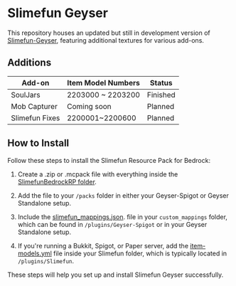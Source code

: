 # Slimefun Geyser

This repository houses an updated but still in development version of [Slimefun-Geyser](https://github.com/SofiaRedmond/Slimefun-Geyser), featuring additional textures for various add-ons. 

## Additions
| Add-on           | Item Model Numbers     | Status       |
| ---------------- | ---------------------- | ------------ |
| SoulJars       | 2203000 ~ 2203200  | Finished  |
| Mob Capturer        | Coming soon   | Planned    |
| Slimefun Fixes    | 2200001~2200600   | Planned      |
 
## How to Install

Follow these steps to install the Slimefun Resource Pack for Bedrock:

1. Create a .zip or .mcpack file with everything inside the [SlimefunBedrockRP folder](https://github.com/Jeenvries/Slimefun-Geyser/tree/main/SlimefunBedrockRP).

2. Add the file to your `/packs` folder in either your Geyser-Spigot or Geyser Standalone setup.

3. Include the [slimefun_mappings.json](https://github.com/Jeenvries/Slimefun-Geyser/blob/main/GeyserCustomMappings/custom_mappings/slimefun_mappings.json). file in your `custom_mappings` folder, which can be found in `/plugins/Geyser-Spigot` or in your Geyser Standalone setup.

4. If you're running a Bukkit, Spigot, or Paper server, add the [item-models.yml](https://github.com/Jeenvries/Slimefun-Geyser/blob/main/Spigot/Slimefun/item-models.yml) file inside your Slimefun folder, which is typically located in `/plugins/Slimefun`.

These steps will help you set up and install Slimefun Geyser successfully.
